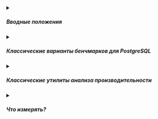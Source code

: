 <details><summary><h5>Вводные положения</h5></summary>

##### Требования к бенчмарку
* открытие транзакции на каждый запрос
* открытие сессии на каждый запрос
* сетевые задержки

##### Факторы, сильно влияющие на результат теста
* объём данных
* характеристики инстанса
* особенности файловых систем
* прогрев данных

##### Профиль нагрузки
Классика 90% чтение 9% insert и 1% update

</details>

<details><summary><h5>Классические варианты бенчмарков для PostgreSQL</h5></summary>

* [pgbench](https://www.postgresql.org/docs/current/pgbench.html)
* [--Яндекс.Танк]()
* [--Apache Benchmark]()
* [--JMeter]()
* [--sysbench]()
* [--netperf]()

</details>

<details><summary><h5>Классические утилиты анализа производительности</h5></summary>

* [--top]()
* [--atop]()
* [--htop]()
* [--perf-top]()

</details>

<details><summary><h5>Что измерять?</h5></summary>

* TPS
* QPS
* Latency
* нагрузку на диск/CPU/сеть

</details>















